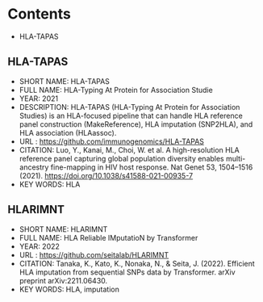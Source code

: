 # Contents
- HLA-TAPAS


## HLA-TAPAS
- SHORT NAME: HLA-TAPAS
- FULL NAME: HLA-Typing At Protein for Association Studie
- YEAR: 2021
- DESCRIPTION: HLA-TAPAS (HLA-Typing At Protein for Association Studies) is an HLA-focused pipeline that can handle HLA reference panel construction (MakeReference), HLA imputation (SNP2HLA), and HLA association (HLAassoc).
- URL :  https://github.com/immunogenomics/HLA-TAPAS
- CITATION: Luo, Y., Kanai, M., Choi, W. et al. A high-resolution HLA reference panel capturing global population diversity enables multi-ancestry fine-mapping in HIV host response. Nat Genet 53, 1504–1516 (2021). https://doi.org/10.1038/s41588-021-00935-7
- KEY WORDS: HLA

## HLARIMNT
- SHORT NAME: HLARIMNT
- FULL NAME: HLA Reliable IMputatioN by Transformer
- YEAR: 2022
- URL :  https://github.com/seitalab/HLARIMNT
- CITATION: Tanaka, K., Kato, K., Nonaka, N., & Seita, J. (2022). Efficient HLA imputation from sequential SNPs data by Transformer. arXiv preprint arXiv:2211.06430.
- KEY WORDS: HLA, imputation
